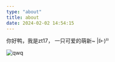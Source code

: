 ```yaml
---
type: "about"
title: about
date: 2024-02-02 14:54:15
---
```

你好鸭，我是zt17， 一只可爱的萌新~  |ᐕ)⁾⁾

![qwq](https://api.xecades.xyz/api?email=zhangwanjia@outlook.com&qq=保密&github=zt17-qwq&wechat=保密&codeforces=Justin123_&luogu=zt17&zhihu=%E6%97%A0&bilibili=保密&csdn=%E6%97%A0&jianshu=%E6%97%A0&img=1&color=102%2C102%2C204%2C1&str=+这个蒟蒻的生日+&date=2023-02-17&quote=咕咕咕)